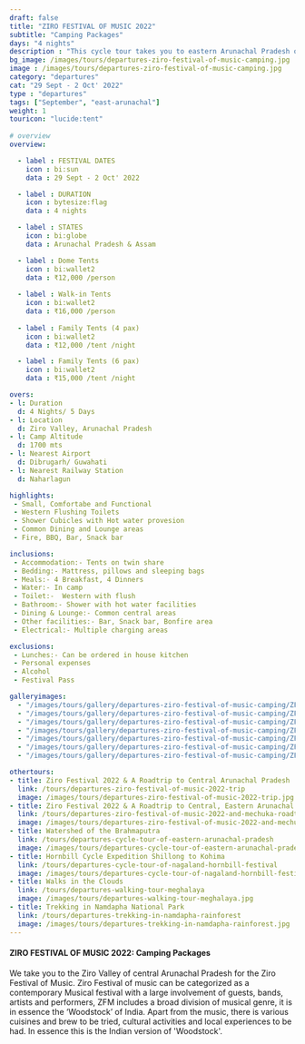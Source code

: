 ```yaml
---
draft: false
title: "ZIRO FESTIVAL OF MUSIC 2022"
subtitle: "Camping Packages"
days: "4 nights"
description : "This cycle tour takes you to eastern Arunachal Pradesh on a multiday cycling holiday."
bg_image: /images/tours/departures-ziro-festival-of-music-camping.jpg
image : /images/tours/departures-ziro-festival-of-music-camping.jpg
category: "departures"
cat: "29 Sept - 2 Oct' 2022"
type : "departures"
tags: ["September", "east-arunachal"]
weight: 1
touricon: "lucide:tent"
 
# overview
overview:

  - label : FESTIVAL DATES
    icon : bi:sun
    data : 29 Sept - 2 Oct' 2022

  - label : DURATION
    icon : bytesize:flag
    data : 4 nights

  - label : STATES
    icon : bi:globe
    data : Arunachal Pradesh & Assam

  - label : Dome Tents
    icon : bi:wallet2
    data : ₹12,000 /person 
  
  - label : Walk-in Tents
    icon : bi:wallet2
    data : ₹16,000 /person
  
  - label : Family Tents (4 pax)
    icon : bi:wallet2
    data : ₹12,000 /tent /night

  - label : Family Tents (6 pax)
    icon : bi:wallet2
    data : ₹15,000 /tent /night  

overs:
- l: Duration 
  d: 4 Nights/ 5 Days
- l: Location
  d: Ziro Valley, Arunachal Pradesh 
- l: Camp Altitude
  d: 1700 mts
- l: Nearest Airport
  d: Dibrugarh/ Guwahati
- l: Nearest Railway Station
  d: Naharlagun

highlights:
 - Small, Comfortabe and Functional 
 - Western Flushing Toilets
 - Shower Cubicles with Hot water provesion
 - Common Dining and Lounge areas
 - Fire, BBQ, Bar, Snack bar

inclusions:
 - Accommodation:- Tents on twin share
 - Bedding:- Mattress, pillows and sleeping bags
 - Meals:- 4 Breakfast, 4 Dinners
 - Water:- In camp 
 - Toilet:-  Western with flush
 - Bathroom:- Shower with hot water facilities
 - Dining & Lounge:- Common central areas
 - Other facilities:- Bar, Snack bar, Bonfire area
 - Electrical:- Multiple charging areas

exclusions:
 - Lunches:- Can be ordered in house kitchen
 - Personal expenses
 - Alcohol
 - Festival Pass

galleryimages:
  - "/images/tours/gallery/departures-ziro-festival-of-music-camping/ZFM-camping-1.jpg"
  - "/images/tours/gallery/departures-ziro-festival-of-music-camping/ZFM-camping-2.jpg" 
  - "/images/tours/gallery/departures-ziro-festival-of-music-camping/ZFM-camping-3.jpg" 
  - "/images/tours/gallery/departures-ziro-festival-of-music-camping/ZFM-camping-4.jpg" 
  - "/images/tours/gallery/departures-ziro-festival-of-music-camping/ZFM-camping-5.jpg" 
  - "/images/tours/gallery/departures-ziro-festival-of-music-camping/ZFM-camping-6.jpg" 
  - "/images/tours/gallery/departures-ziro-festival-of-music-camping/ZFM-camping-7.jpg"

othertours:
- title: Ziro Festival 2022 & A Roadtrip to Central Arunachal Pradesh
  link: /tours/departures-ziro-festival-of-music-2022-trip
  image: /images/tours/departures-ziro-festival-of-music-2022-trip.jpg
- title: Ziro Festival 2022 & A Roadtrip to Central, Eastern Arunachal Pradesh
  link: /tours/departures-ziro-festival-of-music-2022-and-mechuka-roadtrip
  image: /images/tours/departures-ziro-festival-of-music-2022-and-mechuka-roadtrip.jpg
- title: Watershed of the Brahmaputra 
  link: /tours/departures-cycle-tour-of-eastern-arunachal-pradesh
  image: /images/tours/departures-cycle-tour-of-eastern-arunachal-pradesh.jpg
- title: Hornbill Cycle Expedition Shillong to Kohima
  link: /tours/departures-cycle-tour-of-nagaland-hornbill-festival
  image: /images/tours/departures-cycle-tour-of-nagaland-hornbill-festival.jpg
- title: Walks in the Clouds
  link: /tours/departures-walking-tour-meghalaya
  image: /images/tours/departures-walking-tour-meghalaya.jpg
- title: Trekking in Namdapha National Park
  link: /tours/departures-trekking-in-namdapha-rainforest
  image: /images/tours/departures-trekking-in-namdapha-rainforest.jpg 
---
```


#### ZIRO FESTIVAL OF MUSIC 2022: Camping Packages 

We take you to the Ziro Valley of central Arunachal Pradesh for the Ziro Festival of Music. Ziro Festival of music can be categorized as a contemporary Musical festival with a large involvement of guests, bands, artists and performers, ZFM includes a broad division of musical genre, it is in essence the ‘Woodstock’ of India. Apart from the music, there is various  cuisines and brew to be tried, cultural activities and local experiences to be had. In essence this is the Indian version of 'Woodstock'.





